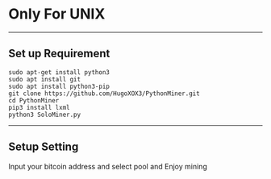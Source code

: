 # Only For UNIX

---
Set up Requirement
---
```
sudo apt-get install python3
sudo apt install git
sudo apt install python3-pip
git clone https://github.com/HugoXOX3/PythonMiner.git
cd PythonMiner
pip3 install lxml
python3 SoloMiner.py
```

---
Setup Setting
---

Input your bitcoin address and select pool and Enjoy mining


